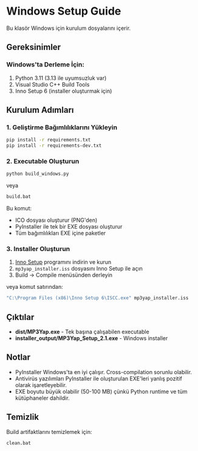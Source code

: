 # Windows Setup Guide

Bu klasör Windows için kurulum dosyalarını içerir.

## Gereksinimler

### Windows'ta Derleme İçin:
1. Python 3.11 (3.13 ile uyumsuzluk var)
2. Visual Studio C++ Build Tools
3. Inno Setup 6 (installer oluşturmak için)

## Kurulum Adımları

### 1. Geliştirme Bağımlılıklarını Yükleyin
```bash
pip install -r requirements.txt
pip install -r requirements-dev.txt
```

### 2. Executable Oluşturun
```bash
python build_windows.py
```

veya

```bash
build.bat
```

Bu komut:
- ICO dosyası oluşturur (PNG'den)
- PyInstaller ile tek bir EXE dosyası oluşturur
- Tüm bağımlılıkları EXE içine paketler

### 3. Installer Oluşturun
1. [Inno Setup](https://jrsoftware.org/isdl.php) programını indirin ve kurun
2. `mp3yap_installer.iss` dosyasını Inno Setup ile açın
3. Build → Compile menüsünden derleyin

veya komut satırından:
```bash
"C:\Program Files (x86)\Inno Setup 6\ISCC.exe" mp3yap_installer.iss
```

## Çıktılar

- **dist/MP3Yap.exe** - Tek başına çalışabilen executable
- **installer_output/MP3Yap_Setup_2.1.exe** - Windows installer

## Notlar

- PyInstaller Windows'ta en iyi çalışır. Cross-compilation sorunlu olabilir.
- Antivirüs yazılımları PyInstaller ile oluşturulan EXE'leri yanlış pozitif olarak işaretleyebilir.
- EXE boyutu büyük olabilir (50-100 MB) çünkü Python runtime ve tüm kütüphaneler dahildir.

## Temizlik

Build artifaktlarını temizlemek için:
```bash
clean.bat
```